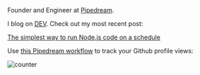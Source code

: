 Founder and Engineer at [Pipedream](https://pipedream.com).

I blog on [DEV](http://dev.to/). Check out my most recent post:

<!-- dev -->
[The simplest way to run Node.js code on a schedule](https://dev.to/dylburger/the-simplest-way-to-run-node-js-code-on-a-schedule-589i)
<!-- devend -->

Use [this Pipedream workflow](https://pipedream.com/@tod/github-profile-view-counter-p_G6CNmN/readme) to track your Github profile views:

![counter](https://en77c11f84opae9.m.pipedream.net)
